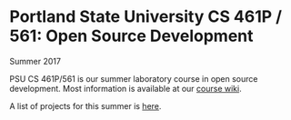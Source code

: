 # Portland State University CS 461P / 561: Open Source Development
Summer 2017

PSU CS 461P/561 is our summer laboratory course in open
source development. Most information is available at our
[course wiki](http://github.com/psu-oss-2017/psu-oss-2017.github.io/wiki).

A list of projects for this summer is [here](https://github.com/psu-oss-2017/psu-oss-2017.github.io/wiki/projects.html).
